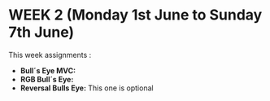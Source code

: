 # WEEK 2  (Monday 1st June to Sunday 7th June)

This week assignments :
- **Bull´s Eye MVC:**  
- **RGB Bull´s Eye:**  
- **Reversal Bulls Eye:** This one is optional
